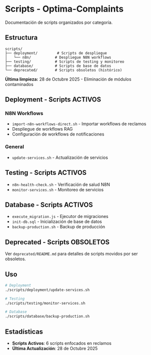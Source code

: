 # Scripts - Optima-Complaints

Documentación de scripts organizados por categoría.

## Estructura

```
scripts/
├── deployment/         # Scripts de despliegue
│   └── n8n/           # Despliegue N8N workflows
├── testing/           # Scripts de testing y monitoreo
├── database/          # Scripts de base de datos
└── deprecated/        # Scripts obsoletos (histórico)
```

**Última limpieza:** 28 de Octubre 2025 - Eliminación de módulos contaminados

## Deployment - Scripts ACTIVOS

### N8N Workflows
- `import-n8n-workflows-direct.sh` - Importar workflows de reclamos
- Despliegue de workflows RAG
- Configuración de workflows de notificaciones

### General
- `update-services.sh` - Actualización de servicios

## Testing - Scripts ACTIVOS

- `n8n-health-check.sh` - Verificación de salud N8N
- `monitor-services.sh` - Monitoreo de servicios

## Database - Scripts ACTIVOS

- `execute_migration.js` - Ejecutor de migraciones
- `init-db.sql` - Inicialización de base de datos
- `backup-production.sh` - Backup de producción

## Deprecated - Scripts OBSOLETOS

Ver `deprecated/README.md` para detalles de scripts movidos por ser obsoletos.

## Uso

```bash
# Deployment
./scripts/deployment/update-services.sh

# Testing
./scripts/testing/monitor-services.sh

# Database
./scripts/database/backup-production.sh
```

## Estadísticas

- **Scripts Activos**: 6 scripts enfocados en reclamos
- **Última Actualización**: 28 de Octubre 2025
